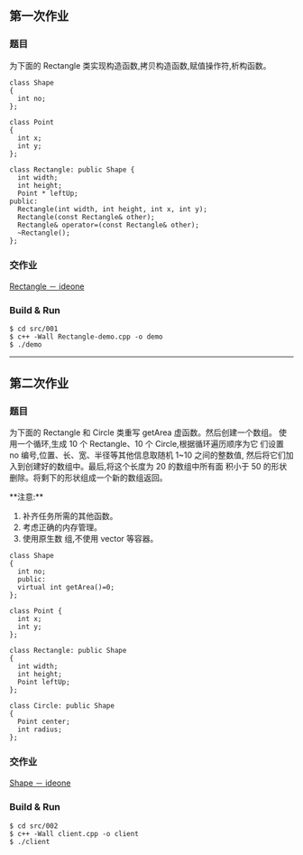 ## 第一次作业
### 题目
为下面的 Rectangle 类实现构造函数,拷贝构造函数,赋值操作符,析构函数。

```
class Shape 
{  
  int no; 
};

class Point 
{
  int x;
  int y; 
};

class Rectangle: public Shape {
  int width;
  int height;
  Point * leftUp;
public:
  Rectangle(int width, int height, int x, int y); 
  Rectangle(const Rectangle& other);
  Rectangle& operator=(const Rectangle& other); 
  ~Rectangle();
};

```

### 交作业

[Rectangle － ideone](http://ideone.com/spAROD)

### Build & Run

`$ cd src/001`
<br/>
`$ c++ -Wall Rectangle-demo.cpp -o demo`
<br/>
`$ ./demo`

----
## 第二次作业
### 题目
为下面的 Rectangle 和 Circle 类重写 getArea 虚函数。然后创建一个数组。 使用一个循环,生成 10 个 Rectangle、10 个 Circle,根据循环遍历顺序为它 们设置 no 编号,位置、长、宽、半径等其他信息取随机 1~10 之间的整数值, 然后将它们加入到创建好的数组中。最后,将这个长度为 20 的数组中所有面 积小于 50 的形状删除。将剩下的形状组成一个新的数组返回。
<p/>
**注意:** 

1. 补齐任务所需的其他函数。
2. 考虑正确的内存管理。
3. 使用原生数 组,不使用 vector 等容器。

```
class Shape
{
  int no;
  public:
  virtual int getArea()=0;
};

class Point {
  int x;
  int y; 
};

class Rectangle: public Shape
{
  int width;
  int height;
  Point leftUp; 
};

class Circle: public Shape
{
  Point center; 
  int radius;
};
```

### 交作业
[Shape － ideone](http://ideone.com/oIubwe)

### Build & Run
`$ cd src/002` <br/>
`$ c++ -Wall client.cpp -o client` <br/>
`$ ./client`

